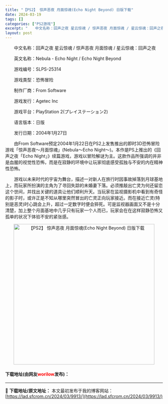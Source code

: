 ```yaml
---
title: "【PS2】 惊声恶夜 月面惊魂(Echo Night Beyond) 日版下载"
date: 2024-03-19
tags: []
categories: ["PS2游戏"]
excerpt: "　　中文名称：回声之夜 星云惊魂 / 惊声恶夜 月面惊魂 / 星云惊魂：回声之夜 　　英文名称：Nebula - Echo Night / Echo Night Beyond 　　游戏编号：SLPS-25314 　　游戏类型：恐怖冒险 　　制作厂商：From Software 　　游戏发行：Aget&hellip;"
layout: post
---
```


 <p>　　中文名称：回声之夜 星云惊魂 / 惊声恶夜 月面惊魂 / 星云惊魂：回声之夜</p> <p>　　英文名称：Nebula - Echo Night / Echo Night Beyond</p> <p>　　游戏编号：SLPS-25314</p> <p>　　游戏类型：恐怖冒险</p> <p>　　制作厂商：From Software</p> <p>　　游戏发行：Agetec Inc</p> <p>　　游戏平台：PlayStation 2(プレイステーション2)</p> <p>　　语言版本：日版</p> <p>　　发行日期：2004年1月27日</p> <p>　　由From Software预定2004年1月22日在PS2上发售推出的即时3D恐怖冒险游戏「惊声恶夜～月面惊魂」(Nebula～Echo Night～)。本作是PS上推出的《回声之夜「Echo Night」》续篇游戏，游戏以冒险解谜为主。这款作品所强调的并非是血腥的视觉性恐怖，而是在寂静的环境中让玩家彻底感受孤独与不安的内在精神性恐怖。</p> <p>　　游戏以未来时代的宇宙为舞台，描述一对新人在旅行时因事故掉落到月球基地上，而玩家所扮演的主角为了寻回失踪的未婚妻下落。必须推敲出亡灵为何还留恋这个世间，并找出关键的道具让他们顺利升天。当玩家在监视摄影机中看到有奇怪的影子时，或许正是不知从哪里突然冒出的亡灵正向玩家接近。而在接近亡灵(特别是恶灵)时心跳会上升，超过一定数字时便会猝死。可是监视器画面又不是十分清楚，加上整个月面基地中几乎只有玩家一个人而已，玩家会在在这样寂静恐怖又孤单的状况下体验不安的紧张感。</p> <p align="center"><img align="" border="0" src="https://lad.sfcrom.cn/wp-content/uploads/2024/03/20240319_65f9984c002fe.jpg" width="450" alt="【PS2】 惊声恶夜 月面惊魂(Echo Night Beyond) 日版下载" /></p> <p><h4>下载地址(由网友<font color="red">worilow</font>发布)：</h4></p> 

---
📖 **下载地址/原文地址：** 本文最初发布于我的博客网站：[https://lad.sfcrom.cn/2024/03/9913/](https://lad.sfcrom.cn/2024/03/9913/)
